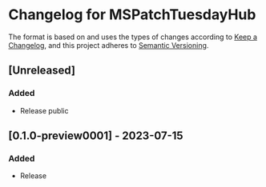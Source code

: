 # Changelog for MSPatchTuesdayHub

The format is based on and uses the types of changes according to [Keep a Changelog](https://keepachangelog.com/en/1.0.0/),
and this project adheres to [Semantic Versioning](https://semver.org/spec/v2.0.0.html).

## [Unreleased]

### Added

- Release public

## [0.1.0-preview0001] - 2023-07-15

### Added

- Release

